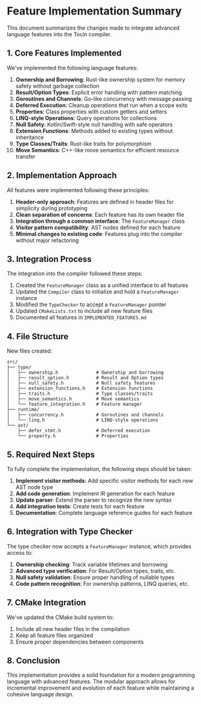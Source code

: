 # Feature Implementation Summary

This document summarizes the changes made to integrate advanced language features into the Tocin compiler.

## 1. Core Features Implemented

We've implemented the following language features:

1. **Ownership and Borrowing**: Rust-like ownership system for memory safety without garbage collection
2. **Result/Option Types**: Explicit error handling with pattern matching
3. **Goroutines and Channels**: Go-like concurrency with message passing
4. **Deferred Execution**: Cleanup operations that run when a scope exits
5. **Properties**: Class properties with custom getters and setters
6. **LINQ-style Operations**: Query operations for collections
7. **Null Safety**: Kotlin/Swift-style null handling with safe operators
8. **Extension Functions**: Methods added to existing types without inheritance
9. **Type Classes/Traits**: Rust-like traits for polymorphism
10. **Move Semantics**: C++-like move semantics for efficient resource transfer

## 2. Implementation Approach

All features were implemented following these principles:

1. **Header-only approach**: Features are defined in header files for simplicity during prototyping
2. **Clean separation of concerns**: Each feature has its own header file
3. **Integration through a common interface**: The `FeatureManager` class
4. **Visitor pattern compatibility**: AST nodes defined for each feature
5. **Minimal changes to existing code**: Features plug into the compiler without major refactoring

## 3. Integration Process

The integration into the compiler followed these steps:

1. Created the `FeatureManager` class as a unified interface to all features
2. Updated the `Compiler` class to initialize and hold a `FeatureManager` instance
3. Modified the `TypeChecker` to accept a `FeatureManager` pointer
4. Updated `CMakeLists.txt` to include all new feature files
5. Documented all features in `IMPLEMENTED_FEATURES.md`

## 4. File Structure

New files created:

```
src/
├── type/
│   ├── ownership.h              # Ownership and borrowing
│   ├── result_option.h          # Result and Option types
│   ├── null_safety.h            # Null safety features
│   ├── extension_functions.h    # Extension functions
│   ├── traits.h                 # Type classes/traits
│   ├── move_semantics.h         # Move semantics
│   └── feature_integration.h    # Feature manager
├── runtime/
│   ├── concurrency.h            # Goroutines and channels
│   └── linq.h                   # LINQ-style operations
└── ast/
    ├── defer_stmt.h             # Deferred execution
    └── property.h               # Properties
```

## 5. Required Next Steps

To fully complete the implementation, the following steps should be taken:

1. **Implement visitor methods**: Add specific visitor methods for each new AST node type
2. **Add code generation**: Implement IR generation for each feature
3. **Update parser**: Extend the parser to recognize the new syntax
4. **Add integration tests**: Create tests for each feature
5. **Documentation**: Complete language reference guides for each feature

## 6. Integration with Type Checker

The type checker now accepts a `FeatureManager` instance, which provides access to:

1. **Ownership checking**: Track variable lifetimes and borrowing
2. **Advanced type verification**: For Result/Option types, traits, etc.
3. **Null safety validation**: Ensure proper handling of nullable types
4. **Code pattern recognition**: For ownership patterns, LINQ queries, etc.

## 7. CMake Integration

We've updated the CMake build system to:

1. Include all new header files in the compilation
2. Keep all feature files organized
3. Ensure proper dependencies between components

## 8. Conclusion

This implementation provides a solid foundation for a modern programming language with advanced features. The modular approach allows for incremental improvement and evolution of each feature while maintaining a cohesive language design. 
